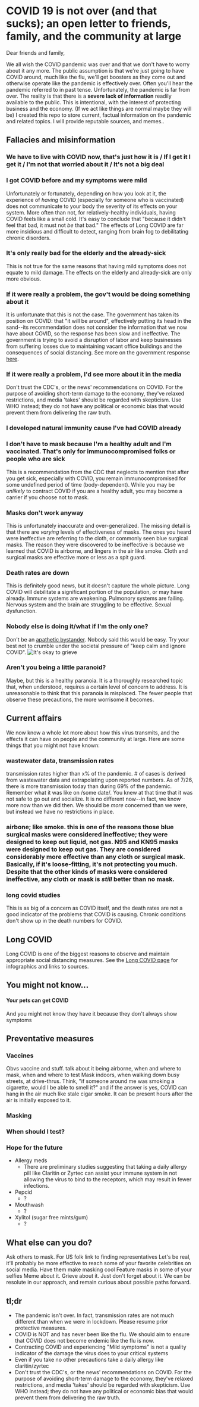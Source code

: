 # COVID 19 is not over (and that sucks); an open letter to friends, family, and the community at large

Dear friends and family,

We all wish the COVID pandemic was over and that we don't have to worry about it any more. The public assumption is that we're just going to have COVID around, much like the flu, we'll get boosters as they come out and otherwise operate like the pandemic is effectively over. Often you'll hear the pandemic referred to in past tense. Unfortunately, the pandemic is far from over. The reality is that there is a **severe lack of information** readily available to the public. This is intentional, with the interest of protecting business and the economy. (If we act like things are normal maybe they will be) I created this repo to store current, factual information on the pandemic and related topics. I will provide reputable sources, and memes..


## Fallacies and misinformation
### We have to live with COVID now, that's just how it is / If I get it I get it / I'm not that worried about it / It's not a big deal

### I got COVID before and my symptoms were mild
Unfortunately or fortunately, depending on how you look at it, the experience of _having_ COVID (especially for someone who is vaccinated) does not communicate to your body the severity of its effects on your system. More often than not, for relatively-healthy individuals, having COVID feels like a small cold. It's easy to conclude that "because it didn't feel that bad, it must not _be_ that bad." The effects of Long COVID are far more insidious and difficult to detect, ranging from brain fog to debilitating chronic disorders.
### It's only really bad for the elderly and the already-sick
This is not true for the same reasons that having mild symptoms does not equate to mild damage. The effects on the elderly and already-sick are only more obvious.

### If it were really a problem, the gov't would be doing something about it
It is unfortunate that this is not the case. The government has taken its position on COVID: that "it will be around", effectively putting its head in the sand--its recommendation does not consider the information that we now have about COVID, so the response has been slow and ineffective. The government is trying to avoid a disruption of labor and keep businesses from suffering losses due to maintaining vacant office buildings and the consequences of social distancing. See more on the government response [here](docs/US_government_response.md).
### If it were really a problem, I'd see more about it in the media
Don't trust the CDC's, or the news' recommendations on COVID. For the purpose of avoiding short-term damage to the economy, they've relaxed restrictions, and media 'takes' should be regarded with skepticism. Use WHO instead; they do not have any political or economic bias that would prevent them from delivering the raw truth.
### I developed natural immunity cause I've had COVID already
### I don't have to mask because I'm a healthy adult and I'm vaccinated. That's only for immunocompromised folks or people who are sick
This is a recommendation from the CDC that neglects to mention that after you get sick, especially with COVID, you remain immunocompromised for some undefined period of time (body-dependent). While you may be *unlikely* to contract COVID if you are a healthy adult, you may become a carrier if you choose not to mask.
### Masks don't work anyway
This is unfortunately inaccurate and over-generalized. The missing detail is that there are *varying* levels of effectiveness of masks. The ones you heard were ineffective are referring to the cloth, or commonly seen blue surgical masks. The reason they were discovered to be ineffective is because we learned that COVID is airborne, and lingers in the air like smoke. Cloth and surgical masks are effective more or less as a spit guard.
### Death rates are down
This is definitely good news, but it doesn't capture the whole picture. Long COVID will debilitate a significant portion of the population, or may have already. Immune systems are weakening. Pulmonory systems are failing. Nervous system and the brain are struggling to be effective. Sexual dysfunction. 
### Nobody else is doing it/what if I'm the only one?
Don't be an [apathetic bystander](https://en.wikipedia.org/wiki/Bystander_effect). Nobody said this would be easy. Try your best not to crumble under the societal pressure of "keep calm and ignore COVID".
![It's okay to grieve](images/its_okay_to.jpeg)
### Aren't you being a little paranoid?
Maybe, but this is a healthy paranoia. It is a thoroughly researched topic that, when understood, requires a certain level of concern to address. It is unreasonable to think that this paranoia is misplaced. The fewer people that observe these precautions, the more worrisome it becomes.

## Current affairs
We now know a whole lot more about how this virus transmits, and the effects it can have on people and the community at large. Here are some things that you might not have known:
### wastewater data, transmission rates
transmission rates higher than x% of the pandemic. # of cases is derived from wastewater data and extrapolating upon reported numbers. As of 7/26, there is more transmission today than during 69% of the pandemic. Remember what it was like on /some date/. You knew at that time that it was not safe to go out and socialize. It is no different now--in fact, we know more now than we did then. We should be *more* concerned than we were, but instead we have no restrictions in place.
### airbone; like smoke. this is one of the reasons those blue surgical masks were considered ineffective; they were designed to keep out liquid, not gas. N95 and KN95 masks were designed to keep out gas. They are considered considerably more effective than any cloth or surgical mask. Basically, if it's loose-fitting, it's not protecting you much. Despite that the other kinds of masks were considered ineffective, any cloth or mask is *still* better than no mask.
### long covid studies
This is as big of a concern as COVID itself, and the death rates are not a good indicator of the problems that COVID is causing. Chronic conditions don't show up in the death numbers for COVID.

## Long COVID
Long COVID is one of the biggest reasons to observe and maintain appropriate social distancing measures.
See the [Long COVID page](docs/Long_COVID.md) for infographics and links to sources.

## You might not know...
#### Your pets can get COVID
And you might not know they have it because they don't always show symptoms
#### 


## Preventative measures
### Vaccines
Obvs vaccine and stuff. talk about it being airborne, when and where to mask, when and where to test
Mask indoors, when walking down busy streets, at drive-thrus. Think, "if someone around me was smoking a cigarette, would I be able to smell it?" and if the answer is yes, COVID can hang in the air much like stale cigar smoke. It can be present hours after the air is initially exposed to it. 
### Masking
### When should I test?

### Hope for the future
* Allergy meds
  * There are preliminary studies suggesting that taking a daily allergy pill like Claritin or Zyrtec can assist your immune system in not allowing the virus to bind to the receptors, which may result in fewer infections.
* Pepcid
  * ?
* Mouthwash
  * ?
* Xylitol (sugar free mints/gum)
  * ?

## What else can you do?
Ask others to mask. 
For US folk link to finding representatives
Let's be real, it'll probably be more effective to reach some of your favorite celebrities on social media. Have them make masking cool
Feature masks in some of your selfies
Meme about it. Grieve about it. Just don't forget about it. We can be resolute in our approach, and remain curious about possible paths forward.

## tl;dr
* The pandemic isn't over. In fact, transmission rates are not much different than when we were in lockdown. Please resume prior protective measures.
* COVID is NOT and has never been like the flu. We should aim to ensure that COVID does not become endemic like the flu is now.
* Contracting COVID and experiencing "Mild symptoms" is not a quality indicator of the damage the virus does to your critical systems
* Even if you take no other precautions take a daily allergy like claritin/zyrtec
* Don't trust the CDC's, or the news' recommendations on COVID. For the purpose of avoiding short-term damage to the economy, they've relaxed restrictions, and media 'takes' should be regarded with skepticism. Use WHO instead; they do not have any political or economic bias that would prevent them from delivering the raw truth.
